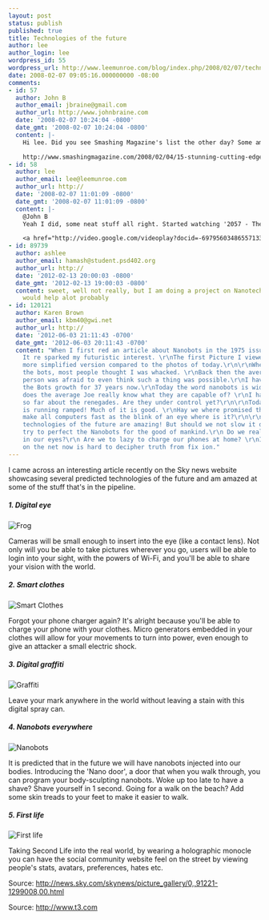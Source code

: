 ```yaml
---
layout: post
status: publish
published: true
title: Technologies of the future
author: lee
author_login: lee
wordpress_id: 55
wordpress_url: http://www.leemunroe.com/blog/index.php/2008/02/07/technologies-of-the-future/
date: 2008-02-07 09:05:16.000000000 -08:00
comments:
- id: 57
  author: John B
  author_email: jbraine@gmail.com
  author_url: http://www.johnbraine.com
  date: '2008-02-07 10:24:04 -0800'
  date_gmt: '2008-02-07 10:24:04 -0800'
  content: |-
    Hi lee. Did you see Smashing Magazine's list the other day? Some amazing current technologies...

    http://www.smashingmagazine.com/2008/02/04/15-stunning-cutting-edge-gadgets-and-technologies/
- id: 58
  author: lee
  author_email: lee@leemunroe.com
  author_url: http://
  date: '2008-02-07 11:01:09 -0800'
  date_gmt: '2008-02-07 11:01:09 -0800'
  content: |-
    @John B
    Yeah I did, some neat stuff all right. Started watching '2057 - The City'. Some interesting ideas in it (holographic companions? a liking to 'The Golden Compass')

    <a href="http://video.google.com/videoplay?docid=-6979560348655713314" rel="nofollow">http://video.google.com/videoplay?docid=-6979560348655713314</a>
- id: 89739
  author: ashlee
  author_email: hamash@student.psd402.org
  author_url: http://
  date: '2012-02-13 20:00:03 -0800'
  date_gmt: '2012-02-13 19:00:03 -0800'
  content: sweet, well not really, but I am doing a project on Nanotechnology this
    would help alot probably
- id: 120121
  author: Karen Brown
  author_email: kbm40@gwi.net
  author_url: http://
  date: '2012-06-03 21:11:43 -0700'
  date_gmt: '2012-06-03 20:11:43 -0700'
  content: "When I first red an article about Nanobots in the 1975 issue of Time Magazine
    It re sparked my futuristic interest. \r\nThe first Picture I viewed was a far
    more simplified version compared to the photos of today.\r\n\r\nWhen I spoke of
    the bots, most people thought I was whacked. \r\nBack then the average educated
    person was afraid to even think such a thing was possible.\r\nI have been following
    the Bots growth for 37 years now.\r\nToday the word nanobots is widely used but
    does the average Joe really know what they are capable of? \r\nI have red nothing
    so far about the renegades. Are they under control yet?\r\n\r\nToday technology
    is running ramped! Much of it is good. \r\nHay we where promised the bots would
    make all computers fast as the blink of an eye where is it?\r\n\r\nThe predicted
    technologies of the future are amazing! But should we not slow it down a bit and
    try to perfect the Nanobots for the good of mankind.\r\n Do we really need cameras
    in our eyes?\r\n Are we to lazy to charge our phones at home? \r\nInformation
    on the net now is hard to decipher truth from fix ion."
---
```

I came across an interesting article recently on the Sky news website showcasing several predicted technologies of the future and am amazed at some of the stuff that's in the pipeline.

<!--more-->
<h5>1. Digital eye</h5>
<p><img src="http://www.leemunroe.com/wp-content/uploads/2008/02/frog.jpg" alt="Frog" /></p>
<p>Cameras will be small enough to insert into the eye (like a contact lens). Not only will you be able to take pictures wherever you go, users will be able to login into your sight, with the powers of Wi-Fi, and you'll be able to share your vision with the world.</p>

<h5>2.  Smart clothes</h5>
<p><img src="http://www.leemunroe.com/wp-content/uploads/2008/02/smartclothes.jpg" alt="Smart Clothes" /></p>
<p>Forgot your phone charger again? It's alright because you'll be able to charge your phone with your clothes. Micro generators embedded in your clothes will allow for your movements to turn into power, even enough to give an attacker a small electric shock.</p>

<h5>3. Digital graffiti</h5>
<p><img src="http://www.leemunroe.com/wp-content/uploads/2008/02/graffiti.jpg" alt="Graffiti" /></p>
<p>Leave your mark anywhere in the world without leaving a stain with this digital spray can.</p>

<h5>4. Nanobots everywhere</h5>
<p><img src="http://www.leemunroe.com/wp-content/uploads/2008/02/nanobots.jpg" alt="Nanobots" /></p>
<p>It is predicted that in the future we will have nanobots injected into our bodies. Introducing the 'Nano door', a door that when you walk through, you can program your body-sculpting nanobots. Woke up too late to have a shave? Shave yourself in 1 second. Going for a walk on the beach? Add some skin treads to your feet to make it easier to walk.</p>

<h5>5.  First life</h5>
<p><img src="http://www.leemunroe.com/wp-content/uploads/2008/02/cctv.jpg" alt="First life" /></p>
<p>Taking Second Life into the real world, by wearing a holographic monocle you can have the social community website feel on the street by viewing people's stats, avatars, preferences, hates etc.</p>

Source: <a href="http://news.sky.com/skynews/picture_gallery/0,,91221-1299008,00.html">http://news.sky.com/skynews/picture_gallery/0,,91221-1299008,00.html </a>

Source: <a href="http://www.t3.com/">http://www.t3.com </a>
